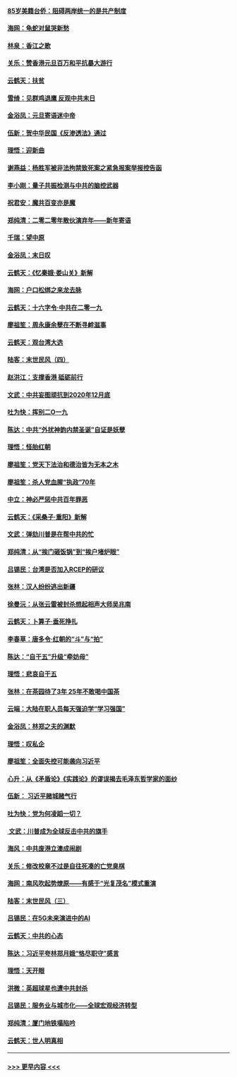 #### [85岁美籍台侨：阻碍两岸统一的是共产制度](../pages/nsc993/n11765043.md?t=01040344) 
#### [海网：龟蛇对鼠哭新愁](../pages/nsc993/n11764895.md?t=01040344) 
#### [林泉：香江之歌](../pages/nsc993/n11764415.md?t=01040344) 
#### [关乐：赞香港元旦百万和平抗暴大游行](../pages/nsc993/n11764382.md?t=01040344) 
#### [云鹤天：扶贫](../pages/nsc993/n11764245.md?t=01040344) 
#### [雪绮：见群鸡退鹰  反观中共末日](../pages/nsc993/n11762112.md?t=01040344) 
#### [金浴凤：元旦寄语迷中帝](../pages/nsc993/n11761788.md?t=01040344) 
#### [伍新：贺中华民国《反渗透法》通过](../pages/nsc993/n11761994.md?t=01040344) 
#### [理悟：迎新曲](../pages/nsc993/n11761152.md?t=01040344) 
#### [谢燕益：杨胜军被非法拘禁致死案之紧急报案举报控告函](../pages/nsc993/n11756134.md?t=01040344) 
#### [李小刚：量子共振检测与中共的脑控武器](../pages/nsc993/n11754518.md?t=01040344) 
#### [祝君安：魔共百变亦是魔](../pages/nsc993/n11754469.md?t=01040344) 
#### [郑纯清：二零二零年散伙演弃年——新年寄语](../pages/nsc993/n11754195.md?t=01040344) 
#### [千瑞：望中原](../pages/nsc993/n11754159.md?t=01040344) 
#### [金浴凤：末日叹](../pages/nsc993/n11752359.md?t=01040344) 
#### [云鹤天：《忆秦娥‧娄山关》新解](../pages/nsc993/n11752348.md?t=01040344) 
#### [海网：户口松绑之来龙去脉](../pages/nsc993/n11752328.md?t=01040344) 
#### [云鹤天：十六字令‧中共在二零一九](../pages/nsc993/n11752305.md?t=01040344) 
#### [廖祖笙：周永康余孽在不断寻衅滋事](../pages/nsc993/n11751013.md?t=01040344) 
#### [云鹤天：观台湾大选](../pages/nsc993/n11751007.md?t=01040344) 
#### [陆客：末世民风（四）](../pages/nsc993/n11749203.md?t=01040344) 
#### [赵洪江：支撑香港 砥砺前行](../pages/nsc993/n11748482.md?t=01040344) 
#### [文武：中共妄图顽抗到2020年12月底](../pages/nsc993/n11748446.md?t=01040344) 
#### [吐为快：挥别二O一九](../pages/nsc993/n11748411.md?t=01040344) 
#### [陈达：中共“外扰神韵内禁圣诞”自证是妖孽](../pages/nsc993/n11748226.md?t=01040344) 
#### [理悟：怪胎红朝](../pages/nsc993/n11748206.md?t=01040344) 
#### [廖祖笙：党天下法治和德治皆为无本之木](../pages/nsc993/n11748135.md?t=01040344) 
#### [廖祖笙：杀人党血腥“执政”70年](../pages/nsc993/n11745144.md?t=01040344) 
#### [中立：神必严惩中共百年罪恶](../pages/nsc993/n11744970.md?t=01040344) 
#### [云鹤天：《采桑子‧重阳》新解](../pages/nsc993/n11744948.md?t=01040344) 
#### [文武：弹劾川普是在帮中共的忙](../pages/nsc993/n11744758.md?t=01040344) 
#### [郑纯清：从“挨门砸饭锅”到“挨户堵炉眼”](../pages/nsc993/n11744745.md?t=01040344) 
#### [吕锡民：台湾是否加入RCEP的研议](../pages/nsc993/n11744701.md?t=01040344) 
#### [张林：汉人纷纷逃出新疆](../pages/nsc993/n11743530.md?t=01040344) 
#### [徐曼沅：从张云雷被封杀想起相声大师吴兆南](../pages/nsc993/n11741816.md?t=01040344) 
#### [云鹤天：卜算子‧垂死挣扎](../pages/nsc993/n11739956.md?t=01040344) 
#### [李春草：唐多令‧红朝的“斗”与“拍”](../pages/nsc993/n11739830.md?t=01040344) 
#### [陈达：“自干五”升级“牵妨母”](../pages/nsc993/n11739724.md?t=01040344) 
#### [理悟：悲哀自干五](../pages/nsc993/n11739547.md?t=01040344) 
#### [张林：在茶园待了3年 25年不敢喝中国茶](../pages/nsc993/n11739240.md?t=01040344) 
#### [云端：大陆在职人员每天强迫学“学习强国”](../pages/nsc993/n11738735.md?t=01040344) 
#### [金浴凤：林郑之夫的渊默](../pages/nsc993/n11737735.md?t=01040344) 
#### [理悟：叹私企](../pages/nsc993/n11737715.md?t=01040344) 
#### [廖祖笙：全面失控可能袭向习近平](../pages/nsc993/n11737704.md?t=01040344) 
#### [心升：从《矛盾论》《实践论》的谬误揭去毛泽东哲学家的面纱](../pages/nsc993/n11736962.md?t=01040344) 
#### [伍新： 习近平赌城赌气行](../pages/nsc993/n11736929.md?t=01040344) 
#### [吐为快：党为何凌蹈一切？](../pages/nsc993/n11736915.md?t=01040344) 
#### [ 文武：川普成为全球反击中共的旗手](../pages/nsc993/n11736882.md?t=01040344) 
#### [海风：中共废港立澳成闹剧](../pages/nsc993/n11735857.md?t=01040344) 
#### [关乐：修改校章不过是自往死凑的亡党臭棋](../pages/nsc993/n11735097.md?t=01040344) 
#### [海网：南风吹起势燎原——有感于“光复茂名”模式重演](../pages/nsc993/n11732308.md?t=01040344) 
#### [陆客：末世民风（三）](../pages/nsc993/n11732211.md?t=01040344) 
#### [吕锡民：在5G未来演进中的AI](../pages/nsc993/n11730010.md?t=01040344) 
#### [云鹤天：中共的心态](../pages/nsc993/n11729906.md?t=01040344) 
#### [陈达：习近平夸林郑月娥“恪尽职守”感言](../pages/nsc993/n11729881.md?t=01040344) 
#### [理悟：天开眼](../pages/nsc993/n11729699.md?t=01040344) 
#### [洪微：英超球星也遭中共封杀](../pages/nsc993/n11727243.md?t=01040344) 
#### [吕锡民：服务业与城市化——全球宏观经济转型](../pages/nsc993/n11725845.md?t=01040344) 
#### [郑纯清：厦门地铁塌陷吟](../pages/nsc993/n11725813.md?t=01040344) 
#### [云鹤天：世人明真相](../pages/nsc993/n11725621.md?t=01040344) 

----
#### [ >>> 更早内容 <<< ](../indexes/nsc993-earlier.md)
